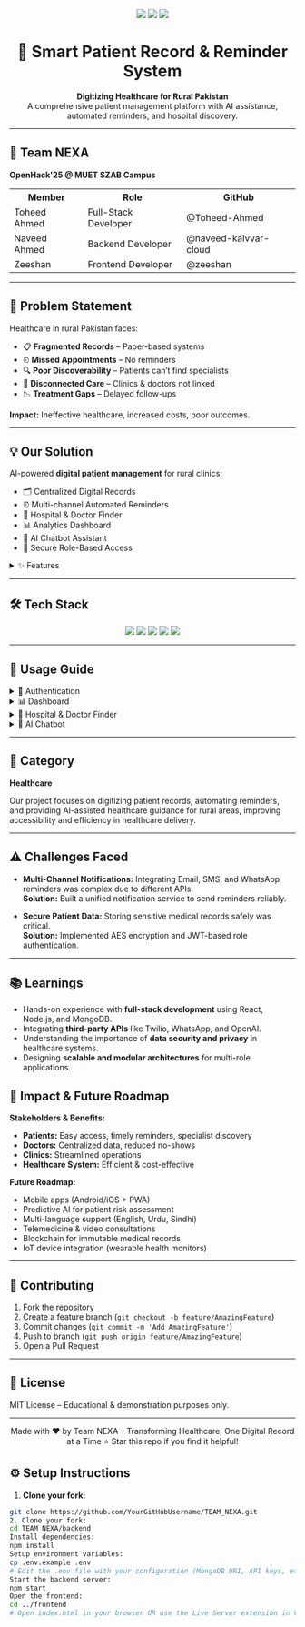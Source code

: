 <p align="center">
  <img src="https://img.shields.io/badge/Project-Smart%20Patient%20System-blue?style=for-the-badge" />
  <img src="https://img.shields.io/badge/Tech-React%20Node%20MongoDB-green?style=for-the-badge" />
  <img src="https://img.shields.io/badge/License-MIT-yellow?style=for-the-badge" />
</p>

<h1 align="center">🏥 Smart Patient Record & Reminder System</h1>
<p align="center">
<strong>Digitizing Healthcare for Rural Pakistan</strong><br>
A comprehensive patient management platform with AI assistance, automated reminders, and hospital discovery.
</p>


---

## 👥 Team NEXA
**OpenHack'25 @ MUET SZAB Campus**

<table>
  <tr>
    <th>Member</th>
    <th>Role</th>
    <th>GitHub</th>
  </tr>
  <tr>
    <td>Toheed Ahmed</td>
    <td>Full-Stack Developer</td>
    <td>@Toheed-Ahmed</td>
  </tr>
  <tr>
    <td>Naveed Ahmed</td>
    <td>Backend Developer</td>
    <td>@naveed-kalvvar-cloud</td>
  </tr>
  <tr>
    <td>Zeeshan</td>
    <td>Frontend Developer</td>
    <td>@zeeshan</td>
  </tr>
</table>

---

## 🎯 Problem Statement
Healthcare in rural Pakistan faces:

- 📋 **Fragmented Records** – Paper-based systems  
- ⏰ **Missed Appointments** – No reminders  
- 🔍 **Poor Discoverability** – Patients can’t find specialists  
- 🔗 **Disconnected Care** – Clinics & doctors not linked  
- 📉 **Treatment Gaps** – Delayed follow-ups  

**Impact:** Ineffective healthcare, increased costs, poor outcomes.

---

## 💡 Our Solution
AI-powered **digital patient management** for rural clinics:

- 🗂️ Centralized Digital Records  
- ⏰ Multi-channel Automated Reminders  
- 🏥 Hospital & Doctor Finder  
- 📊 Analytics Dashboard  
- 🤖 AI Chatbot Assistant  
- 🔐 Secure Role-Based Access  

<details>
<summary>✨ Features</summary>

1. **Patient Record Management** – Full profiles, X-rays, lab reports, AES encryption  
2. **Smart Appointments** – Scheduler, multi-channel reminders, status tracking  
3. **Hospital & Doctor Finder** – Specialty filters, location-based search  
4. **AI Chatbot Assistant** – 24/7 patient guidance & FAQs  
5. **Analytics Dashboard** – Charts, trends, statistics  
6. **Security** – Role-based JWT authentication, audit logs  

</details>

---


## 🛠️ Tech Stack

<p align="center">
  <img src="https://img.shields.io/badge/Frontend-React-blue?style=for-the-badge" />
  <img src="https://img.shields.io/badge/Backend-Node.js-lightgrey?style=for-the-badge" />
  <img src="https://img.shields.io/badge/Database-MongoDB-green?style=for-the-badge" />
  <img src="https://img.shields.io/badge/Notifications-Twilio-orange?style=for-the-badge" />
  <img src="https://img.shields.io/badge/AI-OpenAI%20API-purple?style=for-the-badge" />
</p>

---



## 📖 Usage Guide

<details>
<summary>🔐 Authentication</summary>

- Login (Admin / Doctor / Patient)  
- Two-factor OTP  

</details>

<details>
<summary>📊 Dashboard</summary>

- Patients → Add / Edit / View  
- Appointments → Schedule / Track  
- Reminders → View notifications  
- Analytics → Visual charts  
- Hospital Finder → Search specialists  
- AI Assistant → Chatbot guidance  

</details>

<details>
<summary>🏥 Hospital & Doctor Finder</summary>

- Search by specialty & location  
- Doctor availability & clinic info  

</details>

<details>
<summary>🤖 AI Chatbot</summary>

- FAQs, registration guidance, appointment slots  
- Navigation help  

</details>

---
## 🏥 Category
**Healthcare**  

Our project focuses on digitizing patient records, automating reminders, and providing AI-assisted healthcare guidance for rural areas, improving accessibility and efficiency in healthcare delivery.

---

## ⚠️ Challenges Faced
- **Multi-Channel Notifications:** Integrating Email, SMS, and WhatsApp reminders was complex due to different APIs.  
  **Solution:** Built a unified notification service to send reminders reliably.

- **Secure Patient Data:** Storing sensitive medical records safely was critical.  
  **Solution:** Implemented AES encryption and JWT-based role authentication.

---

## 📚 Learnings
- Hands-on experience with **full-stack development** using React, Node.js, and MongoDB.  
- Integrating **third-party APIs** like Twilio, WhatsApp, and OpenAI.  
- Understanding the importance of **data security and privacy** in healthcare systems.  
- Designing **scalable and modular architectures** for multi-role applications.

## 🎯 Impact & Future Roadmap

**Stakeholders & Benefits:**
- **Patients:** Easy access, timely reminders, specialist discovery  
- **Doctors:** Centralized data, reduced no-shows  
- **Clinics:** Streamlined operations  
- **Healthcare System:** Efficient & cost-effective  

**Future Roadmap:**
- Mobile apps (Android/iOS + PWA)  
- Predictive AI for patient risk assessment  
- Multi-language support (English, Urdu, Sindhi)  
- Telemedicine & video consultations  
- Blockchain for immutable medical records  
- IoT device integration (wearable health monitors)

---


## 🤝 Contributing

1. Fork the repository  
2. Create a feature branch (`git checkout -b feature/AmazingFeature`)  
3. Commit changes (`git commit -m 'Add AmazingFeature'`)  
4. Push to branch (`git push origin feature/AmazingFeature`)  
5. Open a Pull Request  

---

## 📄 License

MIT License – Educational & demonstration purposes only.

---


<div align="center">
Made with ❤️ by Team NEXA – Transforming Healthcare, One Digital Record at a Time  
⭐ Star this repo if you find it helpful!
</div>

## ⚙️ Setup Instructions

1. **Clone your fork:**
```bash
git clone https://github.com/YourGitHubUsername/TEAM_NEXA.git
2. Clone your fork:
cd TEAM_NEXA/backend
Install dependencies:
npm install
Setup environment variables:
cp .env.example .env
# Edit the .env file with your configuration (MongoDB URI, API keys, etc.)
Start the backend server:
npm start
Open the frontend:
cd ../frontend
# Open index.html in your browser OR use the Live Server extension in VS Code
